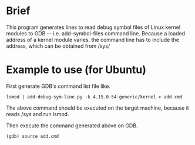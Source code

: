 # Brief

This program generates lines to read debug symbol files of Linux kernel
modules to GDB -- i.e. add-symbol-files command line.
Because a loaded address of a kernel module varies, the command line
has to include the address, which can be obtained from /sys/


# Example to use (for Ubuntu)

First generate GDB's command list file like.

    lsmod | add-debug-sym-line.py -k 4.15.0-54-generic/kernel > add.cmd

The above command should be executed on the target machine, because it reads
/sys and run lsmod.

Then execute the command generated above on GDB.

    (gdb) source add.cmd

